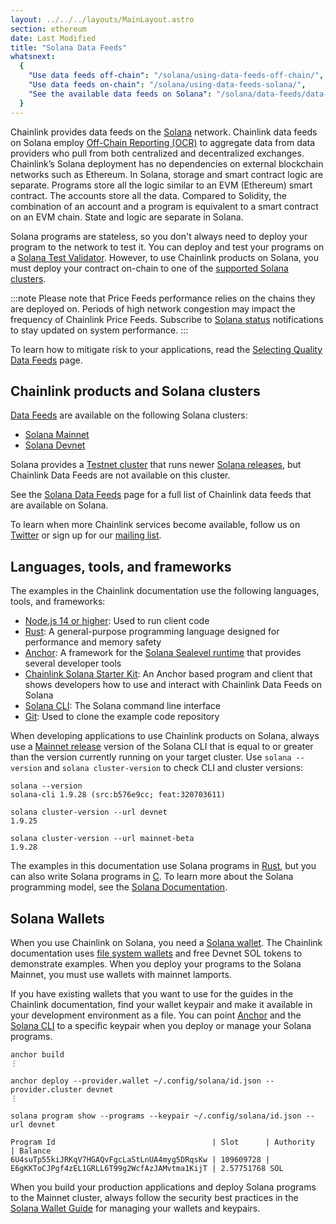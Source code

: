 ```yaml
---
layout: ../../../layouts/MainLayout.astro
section: ethereum
date: Last Modified
title: "Solana Data Feeds"
whatsnext:
  {
    "Use data feeds off-chain": "/solana/using-data-feeds-off-chain/",
    "Use data feeds on-chain": "/solana/using-data-feeds-solana/",
    "See the available data feeds on Solana": "/solana/data-feeds/data-feeds-solana/",
  }
---
```


Chainlink provides data feeds on the [Solana](https://solana.com/) network. Chainlink data feeds on Solana employ [Off-Chain Reporting (OCR)](/architecture-overview/off-chain-reporting/) to aggregate data from data providers who pull from both centralized and decentralized exchanges. Chainlink’s Solana deployment has no dependencies on external blockchain networks such as Ethereum. In Solana, storage and smart contract logic are separate. Programs store all the logic similar to an EVM (Ethereum) smart contract. The accounts store all the data. Compared to Solidity, the combination of an account and a program is equivalent to a smart contract on an EVM chain. State and logic are separate in Solana.

Solana programs are stateless, so you don't always need to deploy your program to the network to test it. You can deploy and test your programs on a [Solana Test Validator](https://docs.solana.com/developing/test-validator). However, to use Chainlink products on Solana, you must deploy your contract on-chain to one of the [supported Solana clusters](#chainlink-products-and-solana-clusters).

:::note
Please note that Price Feeds performance relies on the chains they are deployed on. Periods of high network congestion may impact the frequency of Chainlink Price Feeds. Subscribe to [Solana status](https://status.solana.com/) notifications to stay updated on system performance.
:::

To learn how to mitigate risk to your applications, read the [Selecting Quality Data Feeds](/data-feeds/selecting-data-feeds/) page.

## Chainlink products and Solana clusters

[Data Feeds](/solana/data-feeds/data-feeds-solana/) are available on the following Solana clusters:

- [Solana Mainnet](https://solscan.io/)
- [Solana Devnet](https://solscan.io/?cluster=devnet)

Solana provides a [Testnet cluster](https://docs.solana.com/clusters#testnet) that runs newer [Solana releases](https://github.com/solana-labs/solana/releases), but Chainlink Data Feeds are not available on this cluster.

See the [Solana Data Feeds](/solana/data-feeds/data-feeds-solana/) page for a full list of Chainlink data feeds that are available on Solana.

To learn when more Chainlink services become available, follow us on [Twitter](https://twitter.com/chainlink) or sign up for our [mailing list](/resources/developer-communications/).

## Languages, tools, and frameworks

The examples in the Chainlink documentation use the following languages, tools, and frameworks:

- [Node.js 14 or higher](https://nodejs.org/en/download/): Used to run client code
- [Rust](https://docs.solana.com/developing/on-chain-programs/developing-rust): A general-purpose programming language designed for performance and memory safety
- [Anchor](https://project-serum.github.io/anchor/getting-started/introduction.html): A framework for the [Solana Sealevel runtime](https://github.com/solana-labs/sealevel) that provides several developer tools
- [Chainlink Solana Starter Kit](https://github.com/smartcontractkit/solana-starter-kit): An Anchor based program and client that shows developers how to use and interact with Chainlink Data Feeds on Solana
- [Solana CLI](https://docs.solana.com/cli): The Solana command line interface
- [Git](https://git-scm.com/book/en/v2/Getting-Started-Installing-Git): Used to clone the example code repository

When developing applications to use Chainlink products on Solana, always use a [Mainnet release](https://github.com/solana-labs/solana/releases) version of the Solana CLI that is equal to or greater than the version currently running on your target cluster. Use `solana --version` and `solana cluster-version` to check CLI and cluster versions:

```shell
solana --version
solana-cli 1.9.28 (src:b576e9cc; feat:320703611)

solana cluster-version --url devnet
1.9.25

solana cluster-version --url mainnet-beta
1.9.28
```

The examples in this documentation use Solana programs in [Rust](https://docs.solana.com/developing/on-chain-programs/developing-rust), but you can also write Solana programs in [C](https://docs.solana.com/developing/on-chain-programs/developing-c). To learn more about the Solana programming model, see the [Solana Documentation](https://docs.solana.com/developing/programming-model/overview).

## Solana Wallets

When you use Chainlink on Solana, you need a [Solana wallet](https://docs.solana.com/wallet-guide/). The Chainlink documentation uses [file system wallets](https://docs.solana.com/wallet-guide/file-system-wallet) and free Devnet SOL tokens to demonstrate examples. When you deploy your programs to the Solana Mainnet, you must use wallets with mainnet lamports.

If you have existing wallets that you want to use for the guides in the Chainlink documentation, find your wallet keypair and make it available in your development environment as a file. You can point [Anchor](https://project-serum.github.io/anchor/getting-started/introduction.html) and the [Solana CLI](https://docs.solana.com/cli) to a specific keypair when you deploy or manage your Solana programs.

```shell
anchor build
⋮

anchor deploy --provider.wallet ~/.config/solana/id.json --provider.cluster devnet
⋮

solana program show --programs --keypair ~/.config/solana/id.json --url devnet

Program Id                                   | Slot      | Authority                                    | Balance
6U4suTp55kiJRKqV7HGAQvFgcLaStLnUA4myg5DRqsKw | 109609728 | E6gKKToCJPgf4zEL1GRLL6T99g2WcfAzJAMvtma1KijT | 2.57751768 SOL
```

When you build your production applications and deploy Solana programs to the Mainnet cluster, always follow the security best practices in the [Solana Wallet Guide](https://docs.solana.com/wallet-guide) for managing your wallets and keypairs.
